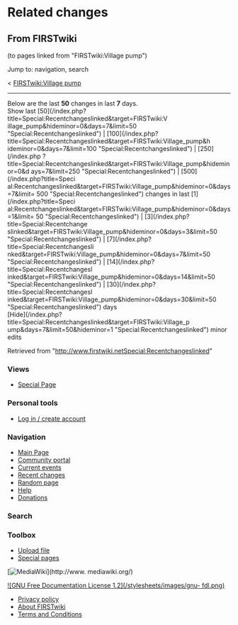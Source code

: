 # Related changes

## From FIRSTwiki

(to pages linked from "FIRSTwiki:Village pump")

Jump to: navigation, search

< [FIRSTwiki:Village pump](/index.php?title=FIRSTwiki:Village_pump&redirect=no "FIRSTwiki:Village
pump")

--------------------------------------------------------------------------------

Below are the last **50** changes in last **7** days.<br>
Show last [50](/index.php?title=Special:Recentchangeslinked&target=FIRSTwiki:V
illage_pump&hideminor=0&days=7&limit=50 "Special:Recentchangeslinked") | [100](/index.php?title=Special:Recentchangeslinked&target=FIRSTwiki:Village_pump&h
ideminor=0&days=7&limit=100 "Special:Recentchangeslinked") | [250](/index.php
?title=Special:Recentchangeslinked&target=FIRSTwiki:Village_pump&hideminor=0&d
ays=7&limit=250 "Special:Recentchangeslinked") | [500](/index.php?title=Speci
al:Recentchangeslinked&target=FIRSTwiki:Village_pump&hideminor=0&days=7&limit=
500 "Special:Recentchangeslinked") changes in last [1](/index.php?title=Speci
al:Recentchangeslinked&target=FIRSTwiki:Village_pump&hideminor=0&days=1&limit=
50 "Special:Recentchangeslinked") | [3](/index.php?title=Special:Recentchange
slinked&target=FIRSTwiki:Village_pump&hideminor=0&days=3&limit=50 "Special:Recentchangeslinked") | [7](/index.php?title=Special:Recentchangesli
nked&target=FIRSTwiki:Village_pump&hideminor=0&days=7&limit=50 "Special:Recentchangeslinked") | [14](/index.php?title=Special:Recentchangesl
inked&target=FIRSTwiki:Village_pump&hideminor=0&days=14&limit=50 "Special:Recentchangeslinked") | [30](/index.php?title=Special:Recentchangesl
inked&target=FIRSTwiki:Village_pump&hideminor=0&days=30&limit=50 "Special:Recentchangeslinked") days<br>
[Hide](/index.php?title=Special:Recentchangeslinked&target=FIRSTwiki:Village_p
ump&days=7&limit=50&hideminor=1 "Special:Recentchangeslinked") minor edits

Retrieved from "<http://www.firstwiki.netSpecial:Recentchangeslinked>"

### Views

- [Special Page](Special:Recentchangeslinked/FIRSTwiki:Village_pump)

### Personal tools

- [Log in / create account](/index.php?title=Special:Userlogin&returnto=Special:Recentchangeslinked)

[](Main_Page "Main Page")

### Navigation

- [Main Page](Main_Page)
- [Community portal](FIRSTwiki:Community_portal)
- [Current events](Current_events)
- [Recent changes](Special:Recentchanges)
- [Random page](Special:Random)
- [Help](Help:Contents)
- [Donations](FIRSTwiki:Site_support)

### Search

### Toolbox

- [Upload file](Special:Upload)
- [Special pages](Special:Specialpages)

[![MediaWiki](/skins/common/images/poweredby_mediawiki_88x31.png)](http://www.
mediawiki.org/)

[![GNU Free Documentation License 1.2](/stylesheets/images/gnu-
fdl.png)](http://www.gnu.org/copyleft/fdl.html)

- [Privacy policy](FIRSTwiki:Privacy_policy "FIRSTwiki:Privacy policy")
- [About FIRSTwiki](FIRSTwiki:About "FIRSTwiki:About")
- [Terms and Conditions](FIRSTwiki:Terms_and_conditions "FIRSTwiki:Terms and conditions")

